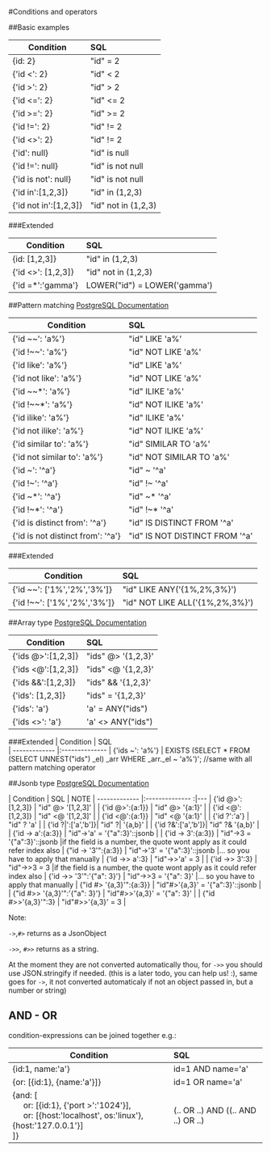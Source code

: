 #Conditions and operators

##Basic examples

| Condition         | SQL                      
| -------------     |:-------------- 
| {id: 2}           | "id" = 2  
| {'id <': 2}       | "id" < 2      
| {'id >': 2}       | "id" > 2
| {'id <=': 2}      | "id" <= 2      
| {'id >=': 2}      | "id" >= 2
| {'id !=': 2}      | "id" != 2
| {'id <>': 2}      | "id" != 2
| {'id': null}      | "id" is null
| {'id !=': null}   | "id" is not null
| {'id is not': null}| "id" is not null
| {'id in':[1,2,3]} | "id" in (1,2,3)
| {'id not in':[1,2,3]}| "id" not in (1,2,3)

###Extended

| Condition          | SQL                      
| -------------      |:-------------- 
| {id: [1,2,3]}      | "id" in (1,2,3)
| {'id <>': [1,2,3]} | "id" not in (1,2,3) 
| {'id =*':'gamma'}  | LOWER("id") = LOWER('gamma')

##Pattern matching
[PostgreSQL Documentation](https://www.postgresql.org/docs/9.6/static/functions-matching.html)

| Condition             | SQL                      
| -------------         |:-------------- 
| {'id ~~': 'a%'}       | "id" LIKE 'a%'
| {'id !~~': 'a%'}      | "id" NOT LIKE 'a%'
| {'id like': 'a%'}     | "id" LIKE 'a%'
| {'id not like': 'a%'} | "id" NOT LIKE 'a%'
| {'id ~~*': 'a%'}      | "id" ILIKE 'a%'
| {'id !~~*': 'a%'}     | "id" NOT ILIKE 'a%'
| {'id ilike': 'a%'}    | "id" ILIKE 'a%'
| {'id not ilike': 'a%'} | "id" NOT ILIKE 'a%'
| {'id similar to': 'a%'} | "id" SIMILAR TO 'a%'
| {'id not similar to': 'a%'} | "id" NOT SIMILAR TO 'a%'
| {'id ~': '^a'}        | "id" ~ '^a'
| {'id !~': '^a'}       | "id" !~ '^a'
| {'id ~*': '^a'}       | "id" ~* '^a'
| {'id !~*': '^a'}      | "id" !~* '^a'
| {'id is distinct from': '^a'}| "id" IS DISTINCT FROM '^a'
| {'id is not distinct from': '^a'}| "id" IS NOT DISTINCT FROM '^a'

###Extended

| Condition                   | SQL                      
| -------------               |:-------------- 
| {'id ~~': ['1%','2%','3%']} | "id" LIKE ANY('{1%,2%,3%}')
| {'id !~~': ['1%','2%','3%']}| "id" NOT LIKE ALL('{1%,2%,3%}') 


##Array type 
[PostgreSQL Documentation](https://www.postgresql.org/docs/current/static/functions-array.html)

| Condition          | SQL                      
| -------------      |:-------------- 
| {'ids @>':[1,2,3]} | "ids" @> '{1,2,3}'       
| {'ids <@':[1,2,3]} | "ids" <@ '{1,2,3}'
| {'ids &&':[1,2,3]} | "ids" && '{1,2,3}'
| {'ids': [1,2,3]}   | "ids" = '{1,2,3}'
| {'ids': 'a'}       | 'a' = ANY("ids")
| {'ids <>': 'a'}    | 'a' <> ANY("ids")

###Extended
| Condition          | SQL                      
| -------------      |:-------------- 
| {'ids ~': 'a%'}    | EXISTS (SELECT * FROM (SELECT UNNEST("ids") _el) _arr WHERE _arr._el ~ 'a%')'; //same with all pattern matching operator


##Jsonb type
[PostgreSQL Documentation](https://www.postgresql.org/docs/current/static/functions-json.html)

| Condition         | SQL                                 | NOTE
| -------------     |:--------------                     :|---
| {'id @>':[1,2,3]} | "id" @> '[1,2,3]'                   |
| {'id @>':{a:1}}   | "id" @> '{a:1}'                     |
| {'id <@':[1,2,3]} | "id" <@ '[1,2,3]'                   |
| {'id <@':{a:1}}   | "id" <@ '{a:1}'                     |
| {'id ?':'a'}      | "id" ? 'a'                          |
| {'id ?&#124;':['a','b']}| "id" ?&#124; '{a,b}'          |
| {'id ?&':['a','b']}| "id" ?& '{a,b}'                    |
| {'id -> a':{a:3}}     | "id"->'a' = '{"a":3}'::jsonb    |
| {'id -> 3':{a:3}}     | "id"->3 = '{"a":3}'::jsonb      |if the field is a number, the quote wont apply as it could refer index also 
| {"id -> '3'":{a:3}}   | "id"->'3' = '{"a":3}'::jsonb    |... so you have to apply that manually
| {'id ->> a':3}        | "id"->>'a' = 3                  |
| {'id ->> 3':3}        | "id"->>3 = 3                    |if the field is a number, the quote wont apply as it could refer index also
| {'id ->> '3'":'{"a": 3}'}  | "id"->>3 = '{"a": 3}'      |... so you have to apply that manually
| {"id #> '{a,3}'":{a:3}} | "id"#>'{a,3}' = '{"a":3}'::jsonb    |
| {"id #>> '{a,3}'":'{"a": 3}'} | "id"#>>'{a,3}' = '{"a": 3}'    |
| {"id #>>'{a,3}'":3}   | "id"#>>'{a,3}' = 3              |

Note: 
 
 `->`,`#>` returns as a JsonObject
 
 `->>`, `#>>` returns as a string. 

At the moment they are not converted automatically thou, for `->>` you should use JSON.stringify if needed.
(this is a later todo, you can help us! :), same goes for `->`, it not converted automaticaly if not an object passed in, but a number or string) 

## AND - OR
condition-expressions can be joined together e.g.:

| Condition                | SQL                      
| -------------            |:-------------- 
| {id:1, name:'a'}         | id=1 AND name='a'
| {or: [{id:1}, {name:'a'}]} | id=1 OR  name='a'
| {and: [<br/>&nbsp;&nbsp;&nbsp;&nbsp; or: [{id:1}, {'port >':'1024'}], <br/>&nbsp;&nbsp;&nbsp;&nbsp; or: [{host:'localhost', os:'linux'}, {host:'127.0.0.1'}]<br>]} | (.. OR ..) AND ((.. AND ..) OR ..)









